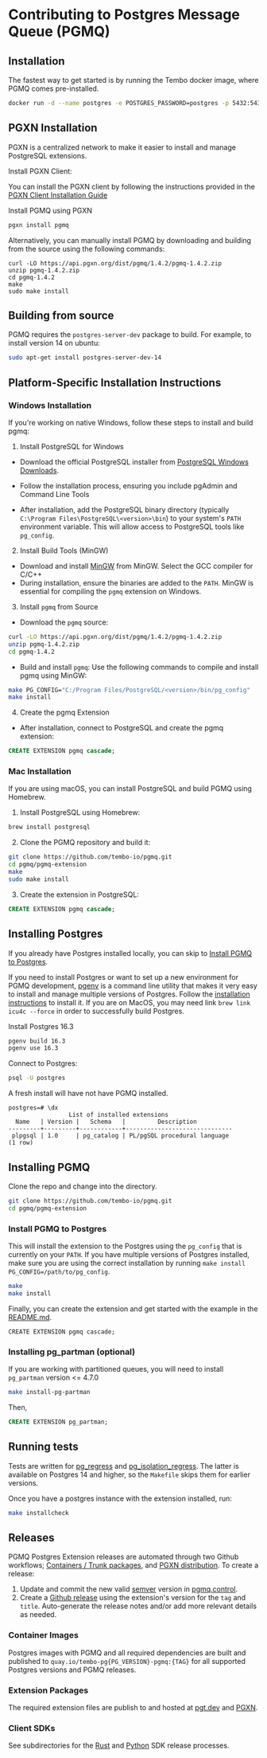 # Contributing to Postgres Message Queue (PGMQ)

## Installation

The fastest way to get started is by running the Tembo docker image, where PGMQ comes pre-installed.

```bash
docker run -d --name postgres -e POSTGRES_PASSWORD=postgres -p 5432:5432 quay.io/tembo/pgmq-pg:latest
```

## PGXN Installation

PGXN is a centralized network to make it easier to install and manage PostgreSQL extensions.

Install PGXN Client:

You can install the PGXN client by following the instructions provided in the [PGXN Client Installation Guide](https://pgxn.github.io/pgxnclient/install.html)

Install PGMQ using PGXN

```bash
pgxn install pgmq
```

Alternatively, you can manually install PGMQ by downloading and building from the source using the following commands:

```
curl -LO https://api.pgxn.org/dist/pgmq/1.4.2/pgmq-1.4.2.zip
unzip pgmq-1.4.2.zip
cd pgmq-1.4.2
make
sudo make install
```

## Building from source

PGMQ requires the `postgres-server-dev` package to build. For example, to install
version 14 on ubuntu:

```bash
sudo apt-get install postgres-server-dev-14
```

## Platform-Specific Installation Instructions

### Windows Installation

If you're working on native Windows, follow these steps to install and build pgmq:

1. Install PostgreSQL for Windows

- Download the official PostgreSQL installer from [PostgreSQL Windows Downloads](https://www.postgresql.org/download/windows/).

- Follow the installation process, ensuring you include pgAdmin and Command Line Tools

- After installation, add the PostgreSQL binary directory (typically `C:\Program Files\PostgreSQL\<version>\bin`) to your system's `PATH` environment variable. This will allow access to PostgreSQL tools like `pg_config`.

2. Install Build Tools (MinGW)

- Download and install [MinGW](https://sourceforge.net/projects/mingw/) from MinGW. Select the GCC compiler for C/C++
- During installation, ensure the binaries are added to the `PATH`. MinGW is essential for compiling the `pgmq` extension on Windows.

3.  Install `pgmq` from Source

- Download the `pgmq` source:

```bash
curl -LO https://api.pgxn.org/dist/pgmq/1.4.2/pgmq-1.4.2.zip
unzip pgmq-1.4.2.zip
cd pgmq-1.4.2
```

- Build and install `pgmq`: Use the following commands to compile and install pgmq using MinGW:

```bash
make PG_CONFIG="C:/Program Files/PostgreSQL/<version>/bin/pg_config"
make install
```

4. Create the pgmq Extension

- After installation, connect to PostgreSQL and create the pgmq extension:

```sql
CREATE EXTENSION pgmq cascade;
```

### Mac Installation

If you are using macOS, you can install PostgreSQL and build PGMQ using Homebrew.

1. Install PostgreSQL using Homebrew:

```bash
brew install postgresql
```

2. Clone the PGMQ repository and build it:

```bash
git clone https://github.com/tembo-io/pgmq.git
cd pgmq/pgmq-extension
make
sudo make install
```

3. Create the extension in PostgreSQL:

```sql
CREATE EXTENSION pgmq cascade;
```

## Installing Postgres

If you already have Postgres installed locally, you can skip to [Install PGMQ to Postgres](#install-pgmq-to-postgres).

If you need to install Postgres or want to set up a new environment for PGMQ development, [pgenv](https://github.com/theory/pgenv/) is a command line utility that makes it very easy to install and manage multiple versions of Postgres.
Follow the [installation instructions](https://github.com/theory/pgenv/?tab=readme-ov-file#installation) to install it.
If you are on MacOS, you may need link `brew link icu4c --force` in order to successfully build Postgres.

Install Postgres 16.3

```bash
pgenv build 16.3
pgenv use 16.3
```

Connect to Postgres:

```bash
psql -U postgres
```

A fresh install will have not have PGMQ installed.

```psql
postgres=# \dx
                 List of installed extensions
  Name   | Version |   Schema   |         Description
---------+---------+------------+------------------------------
 plpgsql | 1.0     | pg_catalog | PL/pgSQL procedural language
(1 row)
```

## Installing PGMQ

Clone the repo and change into the directory.

```bash
git clone https://github.com/tembo-io/pgmq.git
cd pgmq/pgmq-extension
```

### Install PGMQ to Postgres

This will install the extension to the Postgres using the `pg_config` that is currently on your `PATH`. If you have multiple versions of Postgres installed, make sure you are using the correct installation by running `make install PG_CONFIG=/path/to/pg_config`.

```bash
make
make install
```

Finally, you can create the extension and get started with the example in the [README.md](README.md#sql-examples).

```psql
CREATE EXTENSION pgmq cascade;
```

### Installing pg_partman (optional)

If you are working with partitioned queues, you will need to install `pg_partman` version <= 4.7.0

```bash
make install-pg-partman
```

Then,

```sql
CREATE EXTENSION pg_partman;
```

## Running tests

Tests are written for [pg_regress](https://www.postgresql.org/docs/current/regress-run.html) and [pg_isolation_regress](https://github.com/postgres/postgres/blob/master/src/test/isolation/README). The latter is available on Postgres 14 and higher, so the `Makefile` skips them for earlier versions.

Once you have a postgres instance with the extension installed, run:

```bash
make installcheck
```

## Releases

PGMQ Postgres Extension releases are automated through two Github workflows; [Containers / Trunk packages](https://github.com/tembo-io/pgmq/blob/main/.github/workflows/extension_ci.ym), and [PGXN distribution](https://github.com/tembo-io/pgmq/blob/main/.github/workflows/pgxn-release.yml). To create a release:

1. Update and commit the new valid [semver](https://semver.org/) version in [pgmq.control](https://github.com/tembo-io/pgmq/blob/main/pgmq-extension/pgmq.control).
2. Create a [Github release](https://github.com/tembo-io/pgmq/releases) using the extension's version for the `tag` and `title`. Auto-generate the release notes and/or add more relevant details as needed.

### Container Images

Postgres images with PGMQ and all required dependencies are built and published to `quay.io/tembo-pg{PG_VERSION}-pgmq:{TAG}` for all supported Postgres versions and PGMQ releases.

### Extension Packages

The required extension files are publish to and hosted at [pgt.dev](https://pgt.dev/extensions/pgmq) and [PGXN](https://pgxn.org/dist/pgmq/).

### Client SDKs

See subdirectories for the [Rust](https://github.com/tembo-io/pgmq/tree/main/core) and [Python](https://github.com/tembo-io/pgmq/tree/main/tembo-pgmq-python) SDK release processes.
